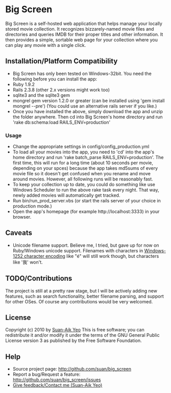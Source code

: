 # Big Screen #
Big Screen is a self-hosted web application that helps manage your locally stored movie collection. It recognizes bizzarely-named movie files and directories and queries IMDB for their proper titles and other information. It then provides a simple, sortable web page for your collection where you can play any movie with a single click.

## Installation/Platform Compatibility ##
- Big Screen has only been tested on Windows-32bit. You need the following before you can install the app:
- Ruby 1.9.2
- Rails 2.3.8 (other 2.x versions might work too)
- sqlite3 and the sqlite3 gem
- mongrel gem version 1.2.0 or greater (can be installed using 'gem install mongrel --pre') (You could use an alternative rails server if you like.)
- Once you have installed the above, simply download the app and unzip the folder anywhere. Then cd into Big Screen's home directory and run 'rake db:schema:load RAILS_ENV=production'

### Usage ###
- Change the appropriate settings in config/config_production.yml
- To load all your movies into the app, you need to 'cd' into the app's home directory and run 'rake batch_parse RAILS_ENV=production'. The first time, this will run for a long time (about 10 seconds per movie, depending on your spces) because the app takes md5sums of every movie file so it doesn't get confused when you rename and move around movies. However, all following runs will be reasonably fast.
- To keep your collection up to date, you could do something like use Windows Scheduler to run the above rake task every night. That way, newly added movies will automatically get tracked.
- Run bin/run_prod_server.vbs (or start the rails server of your choice in production mode.)
- Open the app's homepage (for example http://localhost:3333) in your browser.

## Caveats ##
- Unicode filename support. Believe me, I tried, but gave up for now on Ruby/Windows unicode support. Filenames with characters in [Windows-1252 character encoding](http://en.wikipedia.org/wiki/Windows-1252) like "é" will still work though, but characters like '我' won't.

## TODO/Contributions ##
The project is still at a pretty raw stage, but I will be actively adding new features, such as search functionality, better filename parsing, and support for other OSes. Of course any contributions would be very welcomed.

## License ##
Copyright (c) 2010 by [Suan-Aik Yeo](mailto:yeosuanaik@gmail.com)
This is free software; you can redistribute it and/or modify it under the terms of the GNU General Public License version 3 as published by the Free Software Foundation.

## Help ##
- Source project page:                    http://github.com/suan/big_screen
- Report a bug/Request a feature:         http://github.com/suan/big_screen/issues
- [Give feedback/Contact me (Suan-Aik Yeo)](mailto:yeosuanaik@gmail.com)
